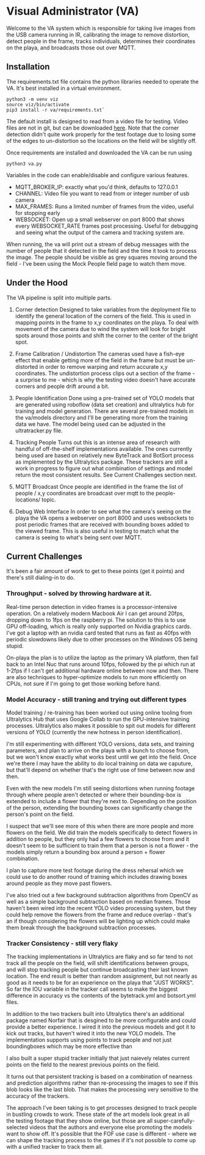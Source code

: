# Visual Administrator (VA)

Welcome to the VA system which is responsible for taking live images from the USB camera running in IR, calibrating the image to remove distortion, detect people in the frame, tracks individuals, determines their coordinates on the playa, and broadcasts those out over MQTT.


## Installation
The requirements.txt file contains the python libraries needed to operate the VA.  It's best installed in a virtual environment.

```
python3 -m venv viz
source viz/bin/activate
pip3 install -r va/requirements.txt`
```
The default install is designed to read from a video file for testing.  Video files are not in git, but can be downloaded [here](https://drive.google.com/drive/folders/1f7jRAl51KhkgIn1FLvAdRdgrnfLxoVL_?usp=sharing). Note that the corner detection didn't quite work properly for the test footage due to losing some of the edges to un-distortion so the locations on the field will be slightly off.

Once requirements are installed and downloaded the VA can be run using
```
python3 va.py
```

Variables in the code can enable/disable and configure various features.
* MQTT_BROKER_IP:  exactly what you'd think, defaults to 127.0.0.1
* CHANNEL:  Video file you want to read from or integer number of usb camera
* MAX_FRAMES:  Runs a limited number of frames from the video, useful for stopping early
* WEBSOCKET:  Open up a small webserver on port 8000 that shows every WEBSOCKET_RATE frames post processing.  Useful for debugging and seeing what the output of the camera and tracking system are.

When running, the va will print out a stream of debug messages with the number of people that it detected in the field and the time it took to process the image.  The people should be visible as grey squares moving around the field - I've been using the Mock People field page to watch them move.


## Under the Hood
The VA pipeline is split into multiple parts.

1) Corner detection
   Designed to take variables from the deployment file to identify the general location of the corners of the field.  This is used in mapping points in the frame to x,y coordinates on the playa.  To deal with movement of the camera due to wind the system will look for bright spots around those points and shift the corner to the center of the bright spot.

2) Frame Calibration / Undistortion
   The cameras used have a fish-eye effect that enable getting more of the field in the frame but must be un-distorted in order to remove warping and return accurate x,y coordinates.  The undistortion process clips out a section of the frame - a surprise to me - which is why the testing video doesn't have accurate corners and people drift around a bit.

3) People Identification
   Done using a pre-trained set of YOLO models that are generated using roboflow (data set creation) and ultralytics hub for training and model generation.  There are several pre-trained models in the va/models directory and I'll be generating more from the training data we have.  The model being used can be adjusted in the ultratracker.py file.

4) Tracking People
   Turns out this is an intense area of research with handful of off-the-shelf implementations available.  The ones currently being used are based on relatively new ByteTrack and BotSort process as implemented by the Ultralytics package.  These trackers are still a work in progress to figure out what combination of settings and model return the most consistent results.  See Current Challenges section next.

5) MQTT Broadcast
   Once people are identified in the frame the list of people / x,y coordinates are broadcast over mqtt to the people-locations/ topic.

6) Debug Web Interface
   In order to see what the camera's seeing on the playa the VA opens a webserver on port 8000 and uses websockets to post periodic frames that are received with bounding boxes added to the viewed frame.  This is also useful in testing to match what the camera is seeing to what's being sent over MQTT.


## Current Challenges
It's been a fair amount of work to get to these points (get it points) and there's still dialing-in to do.

### Throughput - solved by throwing hardware at it.
Real-time person detection in video frames is a processor-intensive operation.  On a relatively modern Macbook Air I can get around 20fps, dropping down to 1fps on the raspberry pi.  The solution to this is to use GPU off-loading, which is really only supported on Nvidia graphics cards.  I've got a laptop with an nvidia card tested that runs as fast as 40fps with periodic slowdowns likely due to other processes on the Windows OS being stupid.

On-playa the plan is to utilize the laptop as the primary VA platform, then fall back to an Intel Nuc that runs around 10fps, followed by the pi which run at 1-2fps if I can't get additional hardware online between now and then.  There are also techniques to hyper-optimize models to run more efficiently on CPUs, not sure if I'm going to get those working before hand.


### Model Accuracy - still traning and trying out different types
Model training / re-training has been worked out using online tooling from Ultralytics Hub that uses Google Collab to run the GPU-intensive training processes.  Ultralytics also makes it possible to spit out models for different versions of YOLO (currently the new hotness in person identification).

I'm still experimenting with different YOLO versions, data sets, and training parameters, and plan to arrive on the playa with a bunch to choose from, but we won't know exactly what works best until we get into the field.  Once we're there I may have the ability to do local training on data we caputure, but that'll depend on whether that's the right use of time between now and then.

Even with the new models I'm still seeing distortions when running footage through where people aren't detected or where their bounding-box is extended to include a flower that they're next to.  Depending on the position of the person, extending the bounding boxes can significantly change the person's point on the field.

I suspect that we'll see more of this when there are more people and more flowers on the field.  We did train the models specifically to detect flowers in addition to people, but they only had a few flowers to choose from and it doesn't seem to be sufficient to train them that a person is not a flower - the models simply return a bounding box around a person + flower combination.

I plan to capture more test footage during the dress rehersal which we could use to do another round of training which includes drawing boxes around people as they move past flowers.

I've also tried out a few background subtraction algorithms from OpenCV as well as a simple background subtraction based on median frames.  Those haven't been wired into the recent YOLO video processing system, but they could help remove the flowers from the frame and reduce overlap - that's an if though considering the flowers will be lighting up which could make them break through the background subtraction processes.


### Tracker Consistency  - still very flaky
The tracking implementations in Ultralytics are flaky and so far tend to not track all the people on the field, will shift identifications between groups, and will stop tracking people but continue broadcasting their last known location.  The end result is better than random assignment, but not nearly as good as it needs to be for an experience on the playa that "JUST WORKS".  So far the IOU variable in the tracker call seems to make the biggest difference in accuracy vs the contents of the bytetrack.yml and botsort.yml files.

In addition to the two trackers built into Ultralytics there's an additional package named Norfair that is desgined to be more configurable and could provide a better experience.  I wired it into the previous models and got it to kick out tracks, but haven't wired it into the new YOLO models.  The implementation supports using points to track people and not just boundingboxes which may be more effective than

I also built a super stupid tracker initially that just naievely relates current points on the field to the nearest previous points on the field.

It turns out that persistent tracking is based on a combination of nearness and prediction algorithms rather than re-processing the images to see if this blob looks like the last blob.  That makes the processing very sensitive to the accuracy of the trackers.

The approach I've been taking is to get processes designed to track people in bustling crowds to work.  These state of the art models look great in all the testing footage that they show online, but those are all super-carefully-selected videos that the authors and everyone else promoting the models want to show off.  It's possible that the FOF use case is different - where we can shape the tracking process to the games if it's not possible to come up with a unified tracker to track them all.

